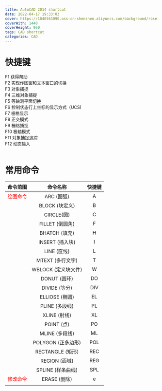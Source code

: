```yaml
---
title: AutoCAD 2014 shortcut
date: 2022-04-17 19:33:03
cover: https://1040563090.oss-cn-shenzhen.aliyuncs.com/background/rose.png
coverWith: 1440
coverHeight: 960
tags: CAD shortcut
categories: CAD
---
```

# 快捷键
F1 获得帮助  
F2 实现作图窗和文本窗口的切换  
F3 对象捕捉  
F4 三维对象捕捉  
F5 等轴测平面切换  
F6 控制状态行上坐标的显示方式（UCS)  
F7 栅格显示  
F8 正交模式  
F9 栅格捕捉  
F10 极轴模式  
F11 对象捕捉追踪  
F12 动态输入  
</br>
# 常用命令
|命令范围| 命令名称 | 快捷键 |
|:----:|:------:|:---:|
|<font color=red>绘图命令|ARC (圆弧)|A|
||BLOCK (块定义)|B|
||CIRCLE(圆)|C|
||FILLET (倒圆角)|F|
||BHATCH (填充)|H|
||INSERT (插入块)|I|
||LINE (直线)|L|
||MTEXT (多行文字)|T|
||WBLOCK (定义块文件)|W|
||DONUT (圆环)|DO|
||DIVIDE (等分)|DIV|
||ELLIOSE (椭圆)|EL|
||PLINE (多段线)|PL|
||XLINE (射线)|XL|
||POINT (点)|PO|
||MLINE (多段线)|ML|
||POLYGON (正多边形)|POL|
||RECTANGLE (矩形)|REC|
||REGION (面域)|REG|
||SPLINE (样条曲线)|SPL|
|<font color=red>修改命令|ERASE (删除)|e|
||||